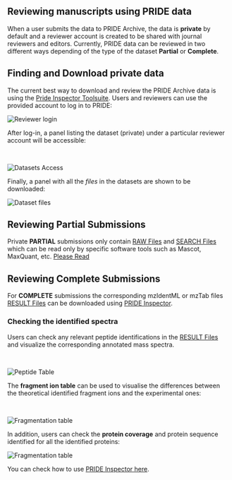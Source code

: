 ## Reviewing manuscripts using PRIDE data

When a user submits the data to PRIDE Archive, the data is **private** by default and a reviewer account is created to be shared with journal reviewers and editors. Currently, PRIDE data can be reviewed in two different ways depending of the type of the dataset **Partial** or **Complete**.

## Finding and Download private data

The current best way to download and review the PRIDE Archive data is using the [Pride Inspector Toolsuite](./prideinspector). Users and reviewers can use the provided account to log in to PRIDE:

![Reviewer login](../markdown/reviewpridedata/files/reviewer-login.png)

After log-in, a panel listing the dataset (private) under a particular reviewer account will be accessible:

</br>

![Datasets Access](../markdown/reviewpridedata/files/private-datasets.png)

Finally, a panel with all the _files_ in the datasets are shown to be downloaded:

![Dataset files](../markdown/reviewpridedata/files/private-files.png)

## Reviewing Partial Submissions

Private **PARTIAL** submissions only contain [RAW Files](./pridefileformats#search_files) and [SEARCH Files](./pridefileformats#search_files) which can be read only by specific software tools such as Mascot, MaxQuant, etc. [Please Read](./pridefileformats)

## Reviewing Complete Submissions

For **COMPLETE** submissions the corresponding mzIdentML or mzTab files [RESULT Files](./pridefileformats#result_files) can be downloaded using [PRIDE Inspector](./prideinspector).

### Checking the identified spectra

Users can check any relevant peptide identifications in the [RESULT Files](./pridefileformats#result_files) and visualize the corresponding annotated mass spectra.

</br>

![Peptide Table](../markdown/prideinspector/files/peptideTable2.png)

The **fragment ion table** can be used to visualise the differences between the theoretical identified fragment ions and the experimental ones:

</br>

![Fragmentation table](../markdown/reviewpridedata/files/fragmenttable.png)

In addition, users can check the **protein coverage** and protein sequence identified for all the identified proteins:

![Fragmentation table](../markdown/prideinspector/files/proteinSequence.png)

You can check how to use [PRIDE Inspector here](./prideinspector).
